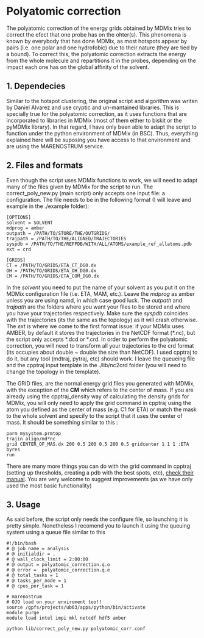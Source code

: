 # Polyatomic correction

The polyatomic correction of the energy grids obtained by MDMix tries to correct the efect that one probe has on the ohter(s). This phenomena is known by everybody that has done MDMix, as most hotspots appear by pairs (i.e. one polar and one hydrofobic) due to their nature (they are tied by a bound). To correct this, the polyatomic correction extracts the energy from the whole molecule and repartitions it in the probes, depending on the impact each one has on the global affinity of the solvent.

## 1. Dependecies

Similar to the hotspot clustering, the original script and algorithm was writen by Daniel Alvarez and use cryptic and un-mantained libraries. This is specially true for the polyatomic correction, as it uses functions that are incorporated to libraries in MDMix (most of them either to biskit or the pyMDMix library). In that regard, I have only been able to adapt the script to function under the python environment of MDMix (in BSC). Thus, everything explained here will be suposing you have access to that environment and are using the MARENOSTRUM service.

## 2. Files and formats

Even though the script uses MDMix functions to work, we will need to adapt many of the files given by MDMix for the script to run. The correct_poly_new.py (main script) only accepts one input file: a configuration. The file needs to be in the following format (I will leave and example in the ./example folder):
```
[OPTIONS]
solvent = SOLVENT
mdprog = amber
outpath = /PATH/TO/STORE/THE/OUTGRIDS/
trajpath = /PATH/TO/THE/ALIGNED/TRAJECTORIES
syspdb = /PATH/TO/THE/REFPDB/WITH/ALL/ATOMS/example_ref_allatoms.pdb
ext = crd

[GRIDS]
CT = /PATH/TO/GRIDS/ETA_CT_DG0.dx
OH = /PATH/TO/GRIDS/ETA_OH_DG0.dx
CM = /PATH/TO/GRIDS/ETA_COM_DG0.dx

```

In the *solvent* you need to put the name of your solvent as you put it on the MDMix configuration file (i.e. ETA, MAM, etc.). Leave the *mdprog* as amber unless you are using namd, in which case good luck. The *outpath* and *trajpath* are the folders where you want your files to be stored and where you have your trajectories respectively. Make sure the *syspdb* coincides with the trajectories (its the same as the topology) as it will crash otherwise.
The *ext* is where we come to the first format issue: if your MDMix uses AMBER, by default it stores the trajectories in the NetCDF format (\*.nc), but the script only accepts \*.dcd or \*.crd. In order to perform the polyatomic correction, you will need to transform all your trajectories to the crd format (its occupies about double ~ double the size than NetCDF). I used cpptraj to do it, but any tool (mdtraj, pytraj, etc) should work. I leave the queueing file and the cpptraj input template in the ./lib/nc2crd folder (you will need to change the topology in the template).

The GRID files, are the normal energy grid files you generated with MDMix, with the exception of the **CM** which refers to the center of mass. If you are already using the cpptraj_density way of calculating the density grids for MDMix, you will only need to apply the grid command in cpptraj using the atom you defined as the center of mass (e.g. C1 for ETA) or match the mask to the whole solvent and specify to the script that it uses the center of mass. It should be something similar to this :

```
parm mysystem.prmtop
trajin align/md*nc
grid CENTER_OF_MAS.dx 200 0.5 200 0.5 200 0.5 gridcenter 1 1 1 :ETA byres
run
```

There are many more things you can do with the grid command in cpptraj (setting up thresholds, creating a pdb with the best spots, etc), [check their manual](https://amber-md.github.io/cpptraj/CPPTRAJ.xhtml#toc-Subsection-11.36). You are very welcome to suggest improvements (as we have only used the most basic functionality)



## 3. Usage

As said before, the script only needs the configure file, so launching it is pretty simple. Nonetheless I recomend you to launch it using the queuing system using a queue file similar to this

```
#!/bin/bash
# @ job_name = analysis
# @ initialdir = .
# @ wall_clock_limit = 2:00:00
# @ output = polyatomic_correction.q.o
# @ error =  polyatomic_correction.q.e
# @ total_tasks = 1
# @ tasks_per_node = 1
# @ cpus_per_task = 1

# marenostrum 
# OJO load on your enviroment too!!
source /gpfs/projects/ub63/apps/python/bin/activate
module purge
module load intel impi mkl netcdf hdf5 amber

python lib/correct_poly_new.py polyatomic_corr.conf
```
